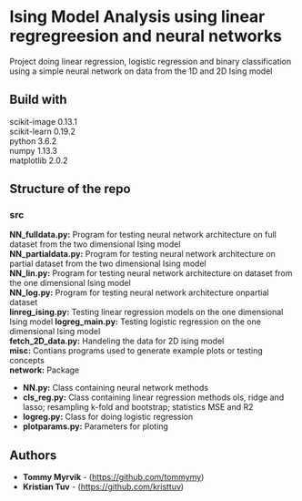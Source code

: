 # Ising Model Analysis using linear regregreesion and neural networks   
Project doing linear regression, logistic regression and binary classification using a simple neural network on data from the 1D and 2D Ising model    
## Build with    
scikit-image    0.13.1      
scikit-learn    0.19.2      
python          3.6.2      
numpy           1.13.3      
matplotlib      2.0.2       
      
    
## Structure of the repo    

### src    
**NN_fulldata.py:** Program for testing neural network architecture on full dataset from the two dimensional Ising model    
**NN_partialdata.py:** Program for testing neural network architecture on partial dataset from the two dimensional Ising model   
**NN_lin.py:** Program for testing neural network architecture on dataset from the one dimensional Ising model   
**NN_log.py:** Program for testing neural network architecture onpartial dataset    
**linreg_ising.py:** Testing linear regression models on the one dimensional Ising model
**logreg_main.py:** Testing logistic regression on the one dimensional Ising model    
**fetch_2D_data.py:** Handeling the data for 2D ising model       
**misc:** Contians programs used to generate example plots or testing concepts    
**network:** Package    
* **NN.py:** Class containing neural network methods    
* **cls_reg.py:** Class containing linear regression methods ols, ridge and lasso; resampling k-fold and bootstrap; statistics MSE and R2    
* **logreg.py:** Class for doing logistic regression    
* **plotparams.py:** Parameters for ploting    
    
    
## Authors    
    
* **Tommy Myrvik** - (https://github.com/tommymy)    
* **Kristian Tuv** - (https://github.com/kristtuv)    
